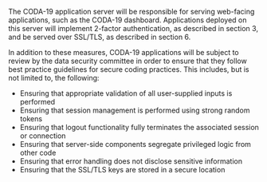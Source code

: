 The CODA-19 application server will be responsible for serving web-facing applications, such as the CODA-19 dashboard. Applications deployed on this server will implement 2-factor authentication, as described in section 3, and be served over SSL/TLS, as described in section 6. 

In addition to these measures, CODA-19 applications will be subject to review by the data security committee in order to ensure that they follow best practice guidelines for secure coding practices. This includes, but is not limited to, the following:

* Ensuring that appropriate validation of all user-supplied inputs is performed
* Ensuring that session management is performed using strong random tokens
* Ensuring that logout functionality fully terminates the associated session or connection
* Ensuring that server-side components segregate privileged logic from other code
* Ensuring that error handling does not disclose sensitive information
* Ensuring that the SSL/TLS keys are stored in a secure location